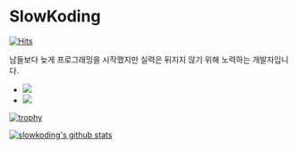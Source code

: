 # SlowKoding

<a href="https://hits.sh/slowkoding.github.io/"><img alt="Hits" src="https://hits.sh/slowkoding.github.io.svg?view=today-total&color=F6DFEB&labelColor=E4BAD4"></a>

남들보다 늦게 프로그래밍을 시작했지만 실력은 뒤지지 않기 위해 노력하는 개발자입니다.


- <a href="https://slowkoding.github.io/" target="_blank"><img src="https://img.shields.io/badge/DevBlog-535D6C?style=flat&logo=github&logoColor=white"/></a>
- <a href="https://buttered-lark-498.notion.site/2c8c17548c5749a7a636e7dd9077f10c" target="_blank"><img src="https://img.shields.io/badge/Resume-655ced?style=flat&logo=notion&logoColor=white"/>

![trophy](https://github-profile-trophy.vercel.app/?username=slowkoding)

![slowkoding's github stats](https://github-readme-stats.vercel.app/api?username=slowkoding&show_icons=true?&theme=dracula)

<!-- ![](https://github-readme-stats.vercel.app/api/top-langs/?username=slowkoding&layout=compact&theme=algolia) -->
